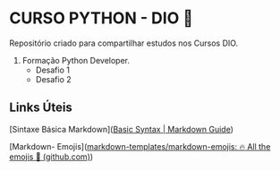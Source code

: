 # CURSO PYTHON - DIO :beginner:

Repositório criado para compartilhar estudos nos Cursos DIO.

1. Formação Python Developer.
   - Desafio 1
   - Desafio 2



## Links Úteis

[Sintaxe Básica Markdown]([Basic Syntax | Markdown Guide](https://www.markdownguide.org/basic-syntax))

[Markdown- Emojis]([markdown-templates/markdown-emojis: :fire: All the emojis :tada: (github.com)](https://github.com/markdown-templates/markdown-emojis))


